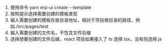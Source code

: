 1. 使用命令 yarn erp-ui create --template
2. 按照提示选择需要创建的模板类型
3. 输入需要创建的模板存放目录地址，相对于项目根目录的路径，例如./src/pages/test
4. 输入需要创建的文件名，不包含文件后缀
5. 选择想要创建的文件后缀，react 项目如果接入了 ts 选择.tsx，没有则选择.js
